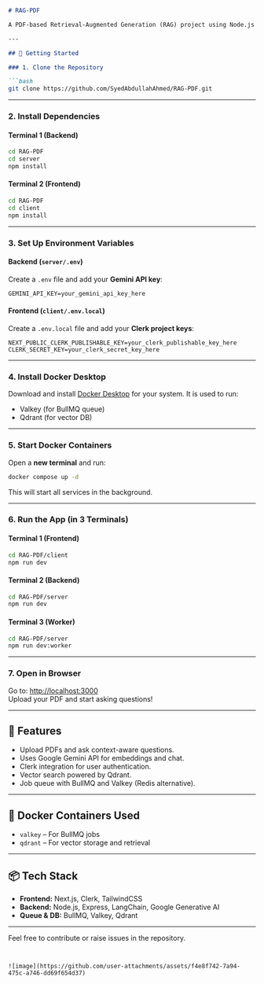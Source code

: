 ```markdown
# RAG-PDF

A PDF-based Retrieval-Augmented Generation (RAG) project using Node.js (backend) and Next.js (frontend), with Google Gemini API and Clerk for authentication.

---

## 🔧 Getting Started

### 1. Clone the Repository

```bash
git clone https://github.com/SyedAbdullahAhmed/RAG-PDF.git
```

---

### 2. Install Dependencies

#### Terminal 1 (Backend)

```bash
cd RAG-PDF
cd server
npm install
```

#### Terminal 2 (Frontend)

```bash
cd RAG-PDF
cd client
npm install
```

---

### 3. Set Up Environment Variables

#### Backend (`server/.env`)
Create a `.env` file and add your **Gemini API key**:

```env
GEMINI_API_KEY=your_gemini_api_key_here
```

#### Frontend (`client/.env.local`)
Create a `.env.local` file and add your **Clerk project keys**:

```env
NEXT_PUBLIC_CLERK_PUBLISHABLE_KEY=your_clerk_publishable_key_here
CLERK_SECRET_KEY=your_clerk_secret_key_here
```

---

### 4. Install Docker Desktop

Download and install [Docker Desktop](https://www.docker.com/products/docker-desktop/) for your system. It is used to run:
- Valkey (for BullMQ queue)
- Qdrant (for vector DB)

---

### 5. Start Docker Containers

Open a **new terminal** and run:

```bash
docker compose up -d
```

This will start all services in the background.

---

### 6. Run the App (in 3 Terminals)

#### Terminal 1 (Frontend)

```bash
cd RAG-PDF/client
npm run dev
```

#### Terminal 2 (Backend)

```bash
cd RAG-PDF/server
npm run dev
```

#### Terminal 3 (Worker)

```bash
cd RAG-PDF/server
npm run dev:worker
```

---

### 7. Open in Browser

Go to: [http://localhost:3000](http://localhost:3000)  
Upload your PDF and start asking questions!

---

## 🧠 Features

- Upload PDFs and ask context-aware questions.
- Uses Google Gemini API for embeddings and chat.
- Clerk integration for user authentication.
- Vector search powered by Qdrant.
- Job queue with BullMQ and Valkey (Redis alternative).

---

## 🐳 Docker Containers Used

- `valkey` – For BullMQ jobs
- `qdrant` – For vector storage and retrieval

---

## 📦 Tech Stack

- **Frontend:** Next.js, Clerk, TailwindCSS
- **Backend:** Node.js, Express, LangChain, Google Generative AI
- **Queue & DB:** BullMQ, Valkey, Qdrant

---

Feel free to contribute or raise issues in the repository.
```


![image](https://github.com/user-attachments/assets/f4e8f742-7a94-475c-a746-dd69f654d37)

